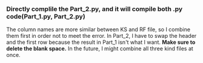 ### Directly complile the Part_2.py, and it will compile both .py code(Part_1.py, Part_2.py)
The column names are more similar between KS and RF file, so I combine them first in order not to meet the error.
In Part_2, I have to swap the header and the first row because the result in Part_1 isn't what I want.
**Make sure to delete the blank space.** 
In the future, I might combine all three kind files at once.